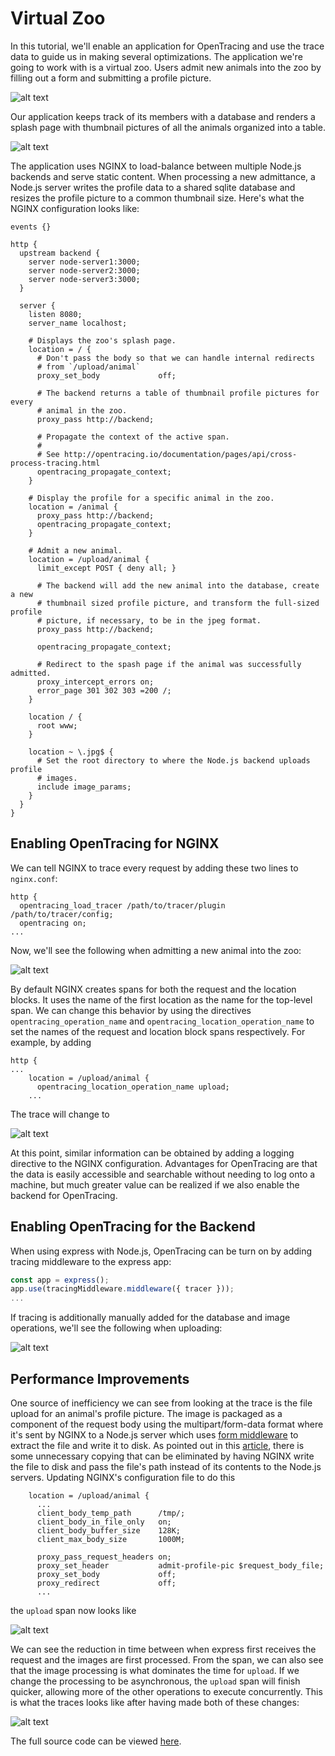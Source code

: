 Virtual Zoo
===========

In this tutorial, we'll enable an application for OpenTracing and use the
trace data to guide us in making several optimizations. The application we're
going to work with is a virtual zoo. Users admit new animals into the zoo by
filling out a form and submitting a profile picture. 

![alt text](data/Admit.png "Admit New Animal")

Our application keeps track of its members with a database and renders a splash
page with thumbnail pictures of all the animals organized into a table.

![alt text](data/Splash.png "Splash Page")

The application uses NGINX to load-balance between multiple Node.js backends
and serve static content. When processing a new admittance, a Node.js server
writes the profile data to a shared sqlite database and resizes the profile
picture to a common thumbnail size. Here's what the NGINX configuration looks 
like:

```
events {}

http {
  upstream backend {
    server node-server1:3000;
    server node-server2:3000;
    server node-server3:3000;
  }

  server {
    listen 8080;
    server_name localhost;

    # Displays the zoo's splash page.
    location = / {
      # Don't pass the body so that we can handle internal redirects
      # from `/upload/animal`
      proxy_set_body             off;

      # The backend returns a table of thumbnail profile pictures for every
      # animal in the zoo.
      proxy_pass http://backend;

      # Propagate the context of the active span.
      #
      # See http://opentracing.io/documentation/pages/api/cross-process-tracing.html
      opentracing_propagate_context;
    }

    # Display the profile for a specific animal in the zoo.
    location = /animal {
      proxy_pass http://backend;
      opentracing_propagate_context;
    }

    # Admit a new animal.
    location = /upload/animal {
      limit_except POST { deny all; }

      # The backend will add the new animal into the database, create a new
      # thumbnail sized profile picture, and transform the full-sized profile
      # picture, if necessary, to be in the jpeg format.
      proxy_pass http://backend;

      opentracing_propagate_context;
      
      # Redirect to the spash page if the animal was successfully admitted.
      proxy_intercept_errors on;
      error_page 301 302 303 =200 /;
    }

    location / {
      root www; 
    }

    location ~ \.jpg$ {
      # Set the root directory to where the Node.js backend uploads profile 
      # images.
      include image_params;
    }
  }
}
```

Enabling OpenTracing for NGINX
------------------------------

We can tell NGINX to trace every request by adding these two lines to
`nginx.conf`:
```
http {
  opentracing_load_tracer /path/to/tracer/plugin /path/to/tracer/config;
  opentracing on;
...
```
Now, we'll see the following when admitting a new animal into the zoo:

![alt text](data/nginx-upload-trace1.png "Trace")

By default NGINX creates spans for both the request and the location blocks. It
uses the name of the first location as the name for the top-level span. We can
change this behavior by using the directives `opentracing_operation_name` and
`opentracing_location_operation_name` to set the names of the request and
location block spans respectively. For
example, by adding 
```
http {
...
    location = /upload/animal {
      opentracing_location_operation_name upload;
    ...
```
The trace will change to

![alt text](data/nginx-upload-trace2.png "Trace")

At this point, similar information can be obtained by adding a logging
directive to the NGINX configuration. Advantages for OpenTracing are that the
data is easily accessible and searchable without needing to log onto a machine,
but much greater value can be realized if we also enable the backend for
OpenTracing.

Enabling OpenTracing for the Backend
---------------------------------

When using express with Node.js, OpenTracing can be turn on 
by adding tracing middleware to the express app:
```JavaScript
const app = express();
app.use(tracingMiddleware.middleware({ tracer }));
...
```
If tracing is additionally manually added for the database and image
operations, we'll see the following when uploading:

![alt text](data/nginx-upload-trace3.png "Trace")


Performance Improvements
------------------------

One source of inefficiency we can see from looking at the trace is the file upload
for an animal's profile picture. The image is packaged as a component of the request body
using the multipart/form-data format where it's sent by NGINX to a Node.js server which uses
[form middleware](https://www.npmjs.com/package/express-formidable) to extract the file
and write it to disk. As pointed out in this [article](https://coderwall.com/p/swgfvw/nginx-direct-file-upload-without-passing-them-through-backend), there is some unnecessary copying that can
be eliminated by having NGINX write the file to disk and pass the file's path instead
of its contents to the Node.js servers. Updating NGINX's configuration file to do this
```
    location = /upload/animal {
      ...
      client_body_temp_path      /tmp/;
      client_body_in_file_only   on;
      client_body_buffer_size    128K;
      client_max_body_size       1000M;

      proxy_pass_request_headers on;
      proxy_set_header           admit-profile-pic $request_body_file; 
      proxy_set_body             off;
      proxy_redirect             off;
      ...
```
the `upload` span now looks like

![alt text](data/nginx-upload-trace4.png "Trace")

We can see the reduction in time between when express first receives the
request and the images are first processed. From the span, we can also see
that the image processing is what dominates the time for `upload`. If we change the
processing to be asynchronous, the `upload` span will finish quicker, allowing more
of the other operations to execute concurrently. This is what the traces looks
like after having made both of these changes:

![alt text](data/nginx-upload-trace5.png "Trace")

The full source code can be viewed [here](../example/zoo).

